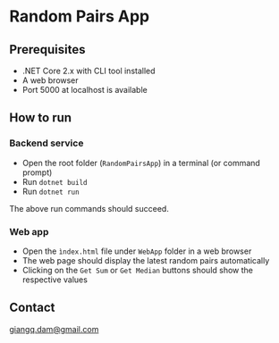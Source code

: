 # Random Pairs App

## Prerequisites

- .NET Core 2.x with CLI tool installed
- A web browser
- Port 5000 at localhost is available

## How to run

### Backend service

- Open the root folder (`RandomPairsApp`) in a terminal (or command prompt)
- Run `dotnet build`
- Run `dotnet run`

The above run commands should succeed.

### Web app

- Open the `ìndex.html` file under `WebApp` folder in a web browser
- The web page should display the latest random pairs automatically
- Clicking on the `Get Sum` or `Get Median` buttons should show the respective values

## Contact

[giangq.dam@gmail.com](mailto:giangq.dam@gmail.com)